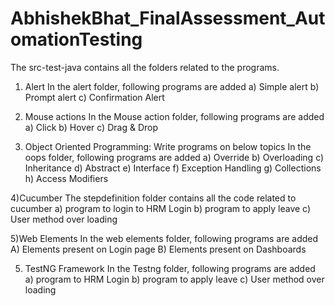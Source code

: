 # AbhishekBhat_FinalAssessment_AutomationTesting

The src-test-java contains all the folders related to the programs.

1) Alert
In the alert folder, following programs are added
a)	Simple alert
b)	Prompt alert
c)	Confirmation Alert

2) Mouse actions 
In the Mouse action folder, following programs are added
a)	Click 
b)	Hover 
c)	Drag & Drop

3) Object Oriented Programming: Write programs on below topics
In the oops folder, following programs are added
a)	Override 
b)	Overloading
c)	Inheritance 
d)	Abstract 
e)	Interface
f)	Exception Handling
g)	Collections
h)	Access Modifiers

4)Cucumber
The stepdefinition folder contains all the code related to cucumber
a)	program to login to HRM Login
b)	program to apply leave
c)	User method over loading 

5)Web Elements 
In the web elements folder, following programs are added
A) Elements present on Login page 
B) Elements present on Dashboards 


5) TestNG Framework 
In the Testng folder, following programs are added
a)	program to HRM Login
b)	program to apply leave
c)	User method over loading 



